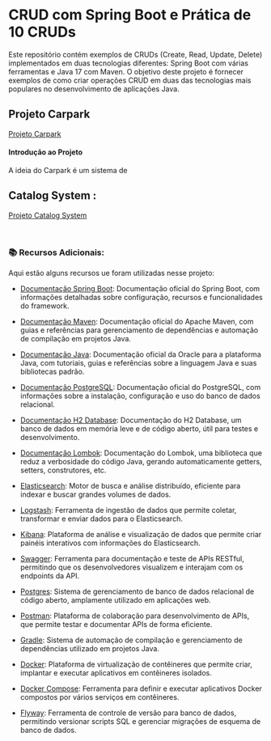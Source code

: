 # CRUD com Spring Boot e Prática de 10 CRUDs

Este repositório contém exemplos de CRUDs (Create, Read, Update, Delete) implementados em duas tecnologias diferentes: Spring Boot com várias ferramentas e Java 17 com Maven. O objetivo deste projeto é fornecer exemplos de como criar operações CRUD em duas das tecnologias mais populares no desenvolvimento de aplicações Java.

## Projeto Carpark
  [Projeto Carpark](https://github.com/SuhMoraes/crud-spring/tree/main/carpark)

#### Introdução ao Projeto

A ideia do Carpark é um sistema de 


## Catalog System  : 
[Projeto Catalog System](https://github.com/SuhMoraes/crud-spring/tree/main/catalog-system)



<br />

### 📚 Recursos Adicionais:
Aqui estão alguns recursos  ue foram utilizadas nesse projeto:

- [Documentação Spring Boot](https://spring.io/projects/spring-boot): Documentação oficial do Spring Boot, com informações detalhadas sobre configuração, recursos e funcionalidades do framework.

- [Documentação Maven](https://maven.apache.org/): Documentação oficial do Apache Maven, com guias e referências para gerenciamento de dependências e automação de compilação em projetos Java.

- [Documentação Java](https://docs.oracle.com/en/java/): Documentação oficial da Oracle para a plataforma Java, com tutoriais, guias e referências sobre a linguagem Java e suas bibliotecas padrão.

- [Documentação PostgreSQL](https://www.postgresql.org/docs/): Documentação oficial do PostgreSQL, com informações sobre a instalação, configuração e uso do banco de dados relacional.

- [Documentação H2 Database](https://www.h2database.com/html/main.html): Documentação do H2 Database, um banco de dados em memória leve e de código aberto, útil para testes e desenvolvimento.

- [Documentação Lombok](https://projectlombok.org/features/all): Documentação do Lombok, uma biblioteca que reduz a verbosidade do código Java, gerando automaticamente getters, setters, construtores, etc.

- [Elasticsearch](https://www.elastic.co/elasticsearch/): Motor de busca e análise distribuído, eficiente para indexar e buscar grandes volumes de dados.

- [Logstash](https://www.elastic.co/logstash/): Ferramenta de ingestão de dados que permite coletar, transformar e enviar dados para o Elasticsearch.

- [Kibana](https://www.elastic.co/kibana/): Plataforma de análise e visualização de dados que permite criar painéis interativos com informações do Elasticsearch.

- [Swagger](https://swagger.io/docs/): Ferramenta para documentação e teste de APIs RESTful, permitindo que os desenvolvedores visualizem e interajam com os endpoints da API.

- [Postgres](https://www.postgresql.org/docs/): Sistema de gerenciamento de banco de dados relacional de código aberto, amplamente utilizado em aplicações web.

- [Postman](https://www.postman.com/): Plataforma de colaboração para desenvolvimento de APIs, que permite testar e documentar APIs de forma eficiente.

- [Gradle](https://gradle.org/): Sistema de automação de compilação e gerenciamento de dependências utilizado em projetos Java.

- [Docker](https://www.docker.com/): Plataforma de virtualização de contêineres que permite criar, implantar e executar aplicativos em contêineres isolados.

- [Docker Compose](https://docs.docker.com/compose/): Ferramenta para definir e executar aplicativos Docker compostos por vários serviços em contêineres.

- [Flyway](https://flywaydb.org/): Ferramenta de controle de versão para banco de dados, permitindo versionar scripts SQL e gerenciar migrações de esquema de banco de dados.